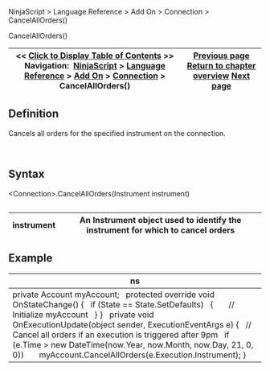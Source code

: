 ﻿


NinjaScript \> Language Reference \> Add On \> Connection \> CancelAllOrders()






















CancelAllOrders()







| \<\< [Click to Display Table of Contents](connection_cancelallorders.md) \>\> **Navigation:**     [NinjaScript](ninjascript.md) \> [Language Reference](language_reference_wip.md) \> [Add On](add_on.md) \> [Connection](connection_class.md) \> CancelAllOrders() | [Previous page](connection_class.md) [Return to chapter overview](connection_class.md) [Next page](connect.md) |
| --- | --- |











## Definition


Cancels all orders for the specified instrument on the connection.


 


## Syntax


\<Connection\>.CancelAllOrders(Instrument instrument)


## 




| instrument | An Instrument object used to identify the instrument for which to cancel orders |
| --- | --- |



## 


## 


## Example




| ns |
| --- |
| private Account myAccount;   protected override void OnStateChange() {    if (State \=\= State.SetDefaults)    {        // Initialize myAccount    } }   private void OnExecutionUpdate(object sender, ExecutionEventArgs e) {    // Cancel all orders if an execution is triggered after 9pm    if (e.Time \> new DateTime(now.Year, now.Month, now.Day, 21, 0, 0))        myAccount.CancelAllOrders(e.Execution.Instrument); } |









